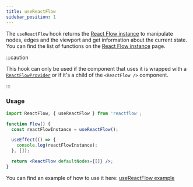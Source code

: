 ```yaml
---
title: useReactFlow
sidebar_position: 1
---
```


The `useReactFlow` hook returns the [React Flow instance](/docs/api/react-flow-instance) to manipulate nodes, edges and the viewport and get information about the current state. You can find the list of functions on the [React Flow instance](/docs/api/react-flow-instance) page.

:::caution

This hook can only be used if the component that uses it is wrapped with a [`ReactFlowProvider`](/docs/api/react-flow-provider/) or if it's a child of the `<ReactFlow />` component.

:::

### Usage

```jsx
import ReactFlow, { useReactFlow } from 'reactflow';

function Flow() {
  const reactFlowInstance = useReactFlow();

  useEffect(() => {
    console.log(reactFlowInstance);
  }, []);

  return <ReactFlow defaultNodes={[]} />;
}
```

You can find an example of how to use it here: [useReactFlow example](/docs/examples/misc/use-react-flow-hook/)
